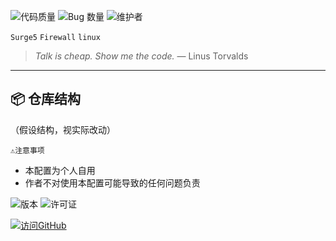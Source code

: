 ![代码质量](https://img.shields.io/badge/Code_Quality-Spaghetti-red)
![Bug 数量](https://img.shields.io/badge/Bugs_Found-Too_Many_To_Count-orange)
![维护者](https://img.shields.io/badge/Maintained_By-Coffee_and_Tears-blue)
</p>

`Surge5` `Firewall` `linux`
> *Talk is cheap. Show me the code.* — Linus Torvalds  


---

## 📦 仓库结构
（假设结构，视实际改动）


`⚠️注意事项`
* 本配置为个人自用
* 作者不对使用本配置可能导致的任何问题负责

![版本](https://img.shields.io/badge/version-1.0.0-blue)
![许可证](https://img.shields.io/badge/license-MIT-green)




[![访问GitHub](https://github.githubassets.com/images/modules/logos_page/GitHub-Mark.png)](https://github.com)





